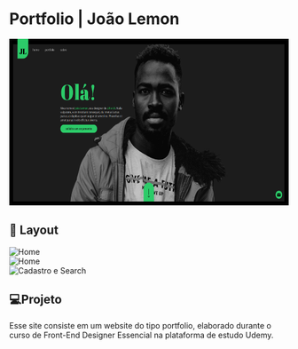 <h1>Portfolio | João Lemon</h1>
<img src="HTML+CSS+JS/images/home.png" title="Home" widht="300" height="300">

<h2>🎨 Layout</h2>
<img src="HTML+CSS+JS/images/Home.gif" title="Home" widht="300" height="300">
</br>
<img src="HTML+CSS+JS/images/portfolio.gif" title="Home" widht="300" height="300">
</br>
<img src="HTML+CSS+JS/images/sobre.gif" title="Cadastro e Search" widht="300" height="300">


<h2>💻Projeto</h2>

<p>Esse site consiste em um website do tipo portfolio, elaborado durante o curso de Front-End Designer Essencial na plataforma de estudo Udemy.</p>